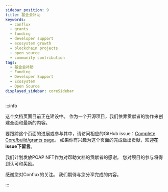 ```yaml
---
sidebar_position: 9
title: 基金会补助
keywords:
  - conflux
  - grants
  - funding
  - developer support
  - ecosystem growth
  - blockchain projects
  - open source
  - community contribution
tags:
  - 基金会补助
  - Funding
  - Developer Support
  - Ecosystem
  - Open Source
displayed_sidebar: coreSidebar
---
```


:::info

这个文档页面目前正在建设中。 作为一个开源项目，我们依靠贡献者的协作来创建全面和最新的内容。

要跟踪这个页面的进展或参与其中，请访问相应的GitHub issue：[Complete Core/build/grants page](https://github.com/Conflux-Chain/conflux-documentation/issues/119)。 如果你有兴趣为这个页面的完成做出贡献，欢迎**在issue下留言**。

我们计划发放POAP NFT作为对帮助文档的贡献者的感谢。 您对项目的参与将得到认可和奖励。

感谢您对Conflux的关注。 我们期待与您分享完成的内容。

:::
